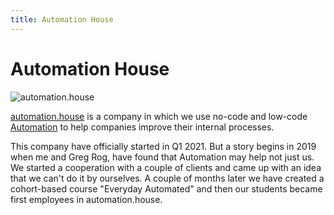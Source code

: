 ```yaml
---
title: Automation House
---
```


# Automation House

![automation.house](https://cloud.overment.com/ah_primary_logo_color_white-1667826493/ah_primary_logo_color_white.png)

[automation.house](https://automation.house/) is a company in which we use no-code and low-code [Automation](../Tools/Automation.md) to help companies improve their internal processes. 

This company have officially started in Q1 2021. But a story begins in 2019 when me and Greg Rog, have found that Automation may help not just us. We started a cooperation with a couple of clients and came up with an idea that we can't do it by ourselves. A couple of months later we have created a cohort-based course "Everyday Automated" and then our students became first employees in automation.house. 

